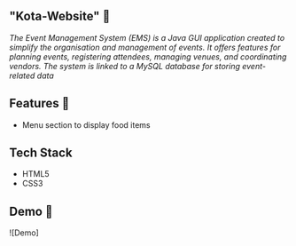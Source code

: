 ## "Kota-Website" 🍔

*The Event Management System (EMS) is a Java GUI application created to simplify the 
organisation and management of events. It offers features for planning events, registering 
attendees, managing venues, and coordinating vendors. The system is linked to a MySQL 
database for storing event-related data*

##  Features 🍔
- Menu section to display food items

## Tech Stack 
- HTML5
- CSS3

 ##  Demo  🍔
 ![Demo]
  

